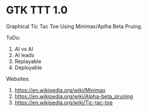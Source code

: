 # GTK TTT 1.0

Graphical Tic Tac Toe Using Minimax/Aplha Beta Pruing.

ToDo:
  1. AI vs AI
  2. AI leads
  3. Replayable
  4. Deployable
  
Websites:
  1. https://en.wikipedia.org/wiki/Minimax
  2. https://en.wikipedia.org/wiki/Alpha-beta_pruning
  3. https://en.wikipedia.org/wiki/Tic-tac-toe

